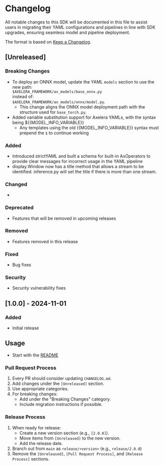 # Changelog

All notable changes to this SDK will be documented in this file to assist users in migrating their YAML configurations and pipelines in line with SDK upgrades, ensuring seamless model and pipeline deployment.

The format is based on [Keep a Changelog](https://keepachangelog.com/en/1.0.0/).

## [Unreleased]
### Breaking Changes
- To deploy an ONNX model, update the YAML `models` section to use the new path:  
  `$AXELERA_FRAMEWORK/ax_models/base_onnx.py`  
  instead of:  
  `$AXELERA_FRAMEWORK/ax_models/onnx/model.py`.  
  - This change aligns the ONNX model deployment path with the structure used for `base_torch.py`.
- Added variable substitution support for Axelera YAMLs, with the syntax
  being ${{MODEL_INFO_VARIABLE}}
  - Any templates using the old {{MODEL_INFO_VARIABLE}} syntax must prepend
    the `$` to continue working

### Added
- Introduced strictYAML and built a schema for built-in AxOperators to provide clear messages
  for incorrect usage in the YAML pipeline
- display.Window now has a title method that allows a stream to be identified.
  inference.py will set the title if there is more than one stream.

### Changed
- 

### Deprecated
- Features that will be removed in upcoming releases

### Removed
- Features removed in this release

### Fixed
- Bug fixes

### Security
- Security vulnerability fixes

## [1.0.0] - 2024-11-01
### Added
- Initial release

## Usage
- Start with the [README](/README.md)

### Pull Request Process
1. Every PR should consider updating `CHANGELOG.md`.
2. Add changes under the `[Unreleased]` section.
3. Use appropriate categories.
4. For breaking changes:
   - Add under the "Breaking Changes" category.
   - Include migration instructions if possible.

### Release Process
1. When ready for release:
   - Create a new version section (e.g., `[2.0.0]`).
   - Move items from `[Unreleased]` to the new version.
   - Add the release date.
2. Branch out from `main` as `release/<version>` (e.g., `release/2.0.0`)
3. Remove the `[Unreleased]`, `[Pull Request Process]`, and `[Release Process]` sections.
